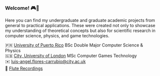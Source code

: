### Welcome! 🎮👋

Here you can find my undergraduate and graduate academic projects from general to practical applications. These were created not only to showcase my understanding of theoretical concepts but also for scientific research in computer science, physics, and game technologies.

🇵🇷   [University of Puerto Rico](https://www.uprrp.edu/english/) BSc Double Major Computer Science & Physics  
🇬🇧   [City, University of London](https://www.city.ac.uk/prospective-students/courses/postgraduate/computer-games-technology) MSc Computer Games Technology  
✉️  luis-angel.flores-carrubio@city.ac.uk  
🎵  [Flute Recordings](https://soundcloud.com/luiyo0/sets/piccolo-recordings)

